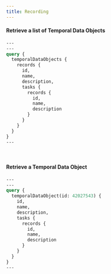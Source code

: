 ```yaml
---
title: Recording
---
```


#### Retrieve a list of Temporal Data Objects

```graphql
---
---
query {
  temporalDataObjects {
    records {
      id,
      name,
      description,
      tasks {
        records {
          id,
          name,
          description
        }
      }
    }
  }
}
---
```

&nbsp;
&nbsp;

#### Retrieve a Temporal Data Object

```graphql
---
---
query {
  temporalDataObject(id: 42027543) {
    id,
    name,
    description,
    tasks {
      records {
        id,
        name,
        description
      }
    }
  }
}
---
```
